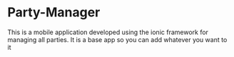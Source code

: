 # Party-Manager

This is a mobile application developed using the ionic framework for managing all parties. It is a base app so you can add whatever you want to it
